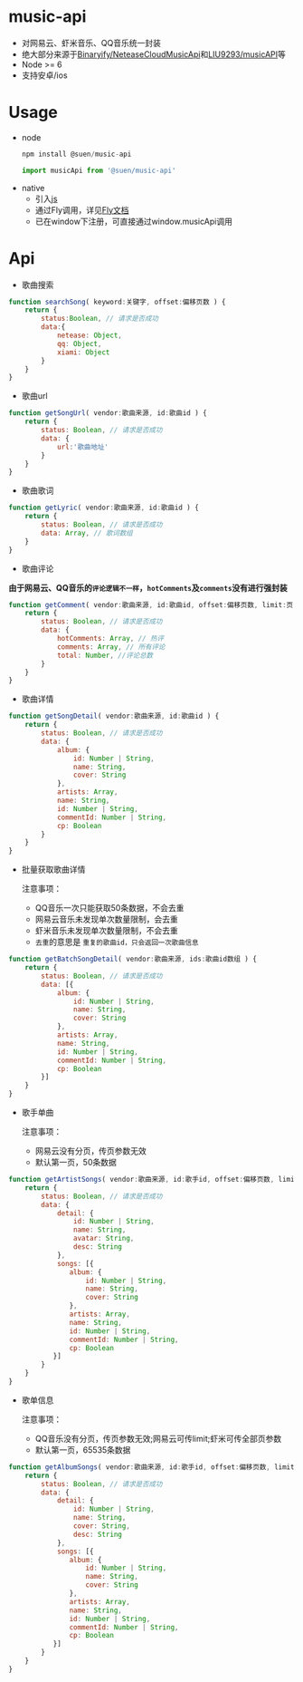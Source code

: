 # music-api
- 对网易云、虾米音乐、QQ音乐统一封装
- 绝大部分来源于[Binaryify/NeteaseCloudMusicApi](https://github.com/Binaryify/NeteaseCloudMusicApi)和[LIU9293/musicAPI](https://github.com/LIU9293/musicAPI)等
- Node >= 6
- 支持安卓/ios

# Usage
- node
    ````js
    npm install @suen/music-api
    
    import musicApi from '@suen/music-api'
    ````
- native
  - 引入[js](https://github.com/sunzongzheng/musicApi/blob/master/dist/app.native.js)
  - 通过Fly调用，详见[Fly文档](https://wendux.github.io/dist/#/doc/flyio/native)
  - 已在window下注册，可直接通过window.musicApi调用
  
# Api
- 歌曲搜索
````js
function searchSong( keyword:关键字, offset:偏移页数 ) {
    return {
        status:Boolean, // 请求是否成功
        data:{
            netease: Object,
            qq: Object,
            xiami: Object
        }
    }
}
````
- 歌曲url
````js
function getSongUrl( vendor:歌曲来源, id:歌曲id ) {
    return {
        status: Boolean, // 请求是否成功
        data: {
            url:'歌曲地址'
        }
    }
}
````
- 歌曲歌词
````js
function getLyric( vendor:歌曲来源, id:歌曲id ) {
    return {
        status: Boolean, // 请求是否成功
        data: Array, // 歌词数组
    }
}
````
- 歌曲评论

**由于网易云、QQ音乐的`评论逻辑不一样`，`hotComments`及`comments`没有进行强封装**
````js
function getComment( vendor:歌曲来源, id:歌曲id, offset:偏移页数, limit:页大小 ) {
    return {
        status: Boolean, // 请求是否成功
        data: {
            hotComments: Array, // 热评
            comments: Array, // 所有评论
            total: Number, //评论总数
        }
    }
}
````
- 歌曲详情

````js
function getSongDetail( vendor:歌曲来源, id:歌曲id ) {
    return {
        status: Boolean, // 请求是否成功
        data: {
            album: {
                id: Number | String,
                name: String,
                cover: String
            },
            artists: Array,
            name: String,
            id: Number | String,
            commentId: Number | String,
            cp: Boolean
        }
    }
}
````
- 批量获取歌曲详情

  注意事项： 
    - QQ音乐一次只能获取50条数据，不会去重
    - 网易云音乐未发现单次数量限制，会去重
    - 虾米音乐未发现单次数量限制，不会去重
    - `去重`的意思是 `重复的歌曲id，只会返回一次歌曲信息`
````js
function getBatchSongDetail( vendor:歌曲来源, ids:歌曲id数组 ) {
    return {
        status: Boolean, // 请求是否成功
        data: [{
            album: {
                id: Number | String,
                name: String,
                cover: String
            },
            artists: Array,
            name: String,
            id: Number | String,
            commentId: Number | String,
            cp: Boolean
        }]
    }
}
````
- 歌手单曲

  注意事项：
    - 网易云没有分页，传页参数无效
    - 默认第一页，50条数据

````js
function getArtistSongs( vendor:歌曲来源, id:歌手id, offset:偏移页数, limit:页大小 ) {
    return {
        status: Boolean, // 请求是否成功
        data: {
            detail: {
                id: Number | String,
                name: String,
                avatar: String,
                desc: String
            },
            songs: [{
               album: {
                   id: Number | String,
                   name: String,
                   cover: String
               },
               artists: Array,
               name: String,
               id: Number | String,
               commentId: Number | String,
               cp: Boolean
           }]
        }
    }
}
````
- 歌单信息

  注意事项：
    - QQ音乐没有分页，传页参数无效;网易云可传limit;虾米可传全部页参数
    - 默认第一页，65535条数据

````js
function getAlbumSongs( vendor:歌曲来源, id:歌手id, offset:偏移页数, limit:页大小 ) {
    return {
        status: Boolean, // 请求是否成功
        data: {
            detail: {
                id: Number | String,
                name: String,
                cover: String,
                desc: String
            },
            songs: [{
               album: {
                   id: Number | String,
                   name: String,
                   cover: String
               },
               artists: Array,
               name: String,
               id: Number | String,
               commentId: Number | String,
               cp: Boolean
           }]
        }
    }
}
````